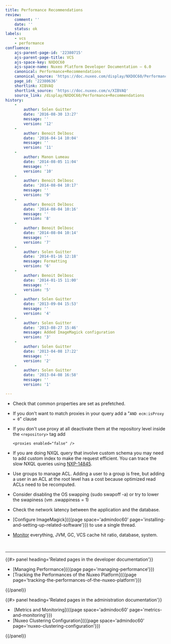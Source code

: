 ```yaml
---
title: Performance Recommendations
review:
    comment: ''
    date: ''
    status: ok
labels:
    - vcs
    - performance
confluence:
    ajs-parent-page-id: '22380715'
    ajs-parent-page-title: VCS
    ajs-space-key: NXDOC60
    ajs-space-name: Nuxeo Platform Developer Documentation — 6.0
    canonical: Performance+Recommendations
    canonical_source: 'https://doc.nuxeo.com/display/NXDOC60/Performance+Recommendations'
    page_id: '22380636'
    shortlink: XIBVAQ
    shortlink_source: 'https://doc.nuxeo.com/x/XIBVAQ'
    source_link: /display/NXDOC60/Performance+Recommendations
history:
    - 
        author: Solen Guitter
        date: '2016-08-30 13:27'
        message: ''
        version: '12'
    - 
        author: Benoit Delbosc
        date: '2016-04-14 10:04'
        message: ''
        version: '11'
    - 
        author: Manon Lumeau
        date: '2014-08-05 11:04'
        message: ''
        version: '10'
    - 
        author: Benoit Delbosc
        date: '2014-08-04 10:17'
        message: ''
        version: '9'
    - 
        author: Benoit Delbosc
        date: '2014-08-04 10:16'
        message: ''
        version: '8'
    - 
        author: Benoit Delbosc
        date: '2014-08-04 10:14'
        message: ''
        version: '7'
    - 
        author: Solen Guitter
        date: '2014-01-16 12:18'
        message: Formatting
        version: '6'
    - 
        author: Benoit Delbosc
        date: '2014-01-15 11:00'
        message: ''
        version: '5'
    - 
        author: Solen Guitter
        date: '2013-09-04 15:53'
        message: ''
        version: '4'
    - 
        author: Solen Guitter
        date: '2013-08-27 15:46'
        message: Added ImageMagick configuration
        version: '3'
    - 
        author: Solen Guitter
        date: '2013-04-08 17:22'
        message: ''
        version: '2'
    - 
        author: Solen Guitter
        date: '2013-04-08 16:58'
        message: ''
        version: '1'

---
```

<div class="outline-text-2">

*   Check that common properties are set as prefetched.
*   If you don't want to match proxies in your query add a "`AND ecm:isProxy = 0`" clause
*   If you don't use proxy at all deactivate them at the repository level inside the `<repository>` tag add

    ```
    <proxies enabled="false" />
    ```

*   If you are doing NXQL query that involve custom schema you may need to add custom index to make the request efficient. You can trace the slow NXQL queries using [NXP-14845](https://jira.nuxeo.com/browse/NXP-14845).
*   Use groups to manage ACL. Adding a user to a group is free, but adding a user in an ACL at the root level has a cost because optimized read ACLs need to be recomputed.
*   Consider disabling the OS swapping (sudo swapoff -a) or try to lower the swapiness (vm .swappiness = 1)
*   Check the network latency between the application and the database.
*   [Configure ImageMagick]({{page space='admindoc60' page='installing-and-setting-up-related-software'}}) to use a single thread.
*   [Monitor](http://doc.nuxeo.com/x/gBDF) everything, JVM, GC, VCS cache hit ratio, database, system.

&nbsp;

* * *

</div>

<div class="row" data-equalizer data-equalize-on="medium"><div class="column medium-6">{{#> panel heading='Related pages in the developer documentation'}}

*   [Managing Performance]({{page page='managing-performance'}})
*   [Tracking the Performances of the Nuxeo Platform]({{page page='tracking-the-performances-of-the-nuxeo-platform'}})

{{/panel}}</div><div class="column medium-6">{{#> panel heading='Related pages in the administration documentation'}}

*   &nbsp;[Metrics and Monitoring]({{page space='admindoc60' page='metrics-and-monitoring'}})
*   [Nuxeo Clustering Configuration]({{page space='admindoc60' page='nuxeo-clustering-configuration'}})

{{/panel}}</div></div>